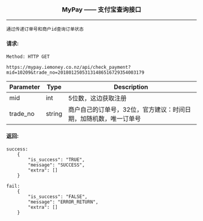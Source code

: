 <p align="center">
<h3 align="center">MyPay —— 支付宝查询接口</h3><hr>
</p>

```
通过传递订单号和商户id查询订单状态
```


#### 请求:

```
Method: HTTP GET

https://mypay.iemoney.co.nz/api/check_payment?mid=10209&trade_no=20180125053131486516729354003179
```

|Parameter	|Type 	 |Description|
|-----------|--------|-----------|
|mid        |int     |5位数，这边获取注册|
|trade_no   |string  |商户自己的订单号，32位，官方建议：时间日期，加随机数，唯一订单号|

#### 返回:

```
success:
	{
	    "is_success": "TRUE",
	    "message": "SUCCESS",
	    "extra": []
	}

fail:
	{
	    "is_success": "FALSE",
	    "message": "ERROR_RETURN",
	    "extra": []
	}
```
